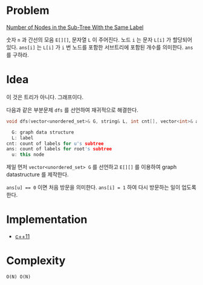 # Problem

[Number of Nodes in the Sub-Tree With the Same Label](https://leetcode.com/problems/number-of-nodes-in-the-sub-tree-with-the-same-label/)

숫자 `n` 과 간선의 모음 `E[][]`, 문자열 `L` 이 주어진다.  노드 `i` 는
문자 `L[i]` 가 할당되어 있다.  `ans[i]` 는 `L[i]` 가 `i` 번 노드를
포함한 서브트리에 포함된 개수를 의미한다. `ans` 를 구하라.

# Idea

이 것은 트리가 아니다. 그래프이다.

다음과 같은 부분문제 `dfs` 를 선언하여 재귀적으로 해결한다.

```cpp
void dfs(vector<unordered_set>& G, string& L, int cnt[], vector<int>& ans, int u)

  G: graph data structure
  L: label
cnt: count of labels for u's subtree
ans: count of labels for root's subtree
  u: this node
```

제일 먼저 `vector<unordered_set> G` 를 선언하고 `E[][]` 를 이용하여
graph datastructure 를 제작한다.

`ans[u] == 0` 이면 처음 방문을 의미한다. `ans[i] = 1` 하여 다시 
방문하는 일이 업도록 한다.

# Implementation

* [c++11](a.cpp)

# Complexity

```
O(N) O(N)
```
